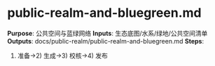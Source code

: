 # public-realm-and-bluegreen.md

**Purpose**: 公共空间与蓝绿网络
**Inputs**: 生态底图/水系/绿地/公共空间清单
**Outputs**: docs/public-realm/public-realm-and-bluegreen.md
**Steps**:

1. 准备→2) 生成→3) 校核→4) 发布
